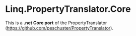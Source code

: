 # Linq.PropertyTranslator.Core
This is a **.net Core port** of the PropertyTranslator (https://github.com/peschuster/PropertyTranslator).
